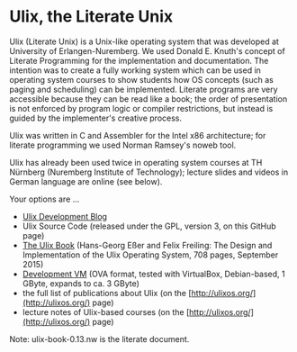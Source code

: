 # Ulix, the Literate Unix
Ulix (Literate Unix) is a Unix-like operating system that was developed at University of Erlangen-Nuremberg. We used Donald E. Knuth's concept of Literate Programming for the implementation and documentation. The intention was to create a fully working system which can be used in operating system courses to show students how OS concepts (such as paging and scheduling) can be implemented. Literate programs are very accessible because they can be read like a book; the order of presentation is not enforced by program logic or compiler restrictions, but instead is guided by the implementer's creative process.

Ulix was written in C and Assembler for the Intel x86 architecture; for literate programming we used Norman Ramsey's noweb tool.

Ulix has already been used twice in operating system courses at TH Nürnberg (Nuremberg Institute of Technology); lecture slides and videos in German language are online (see below).

Your options are ...
* [Ulix Development Blog](http://hgesser.de/ulix/)
* Ulix Source Code (released under the GPL, version 3, on this GitHub page)
* [The Ulix Book](http://ulixos.org/doc/ulix-book-0.13.pdf) (Hans-Georg Eßer and Felix Freiling: The Design and Implementation of the Ulix Operating System, 708 pages, September 2015)
* [Development VM](https://www.dropbox.com/s/3x3iwzvygecivf6/Ulix-0.13-Debian.ova?dl=1) (OVA format, tested with VirtualBox, Debian-based, 1 GByte, expands to ca. 3 GByte)
* the full list of publications about Ulix (on the [http://ulixos.org/](http://ulixos.org/) page)
* lecture notes of Ulix-based courses (on the [http://ulixos.org/](http://ulixos.org/) page) 

Note: ulix-book-0.13.nw is the literate document.
